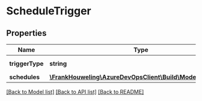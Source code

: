 # ScheduleTrigger

## Properties
Name | Type | Description | Notes
------------ | ------------- | ------------- | -------------
**triggerType** | **string** | The type of the trigger. | [optional] 
**schedules** | [**\FrankHouweling\AzureDevOpsClient\Build\Model\Schedule[]**](Schedule.md) |  | [optional] 

[[Back to Model list]](../README.md#documentation-for-models) [[Back to API list]](../README.md#documentation-for-api-endpoints) [[Back to README]](../README.md)


